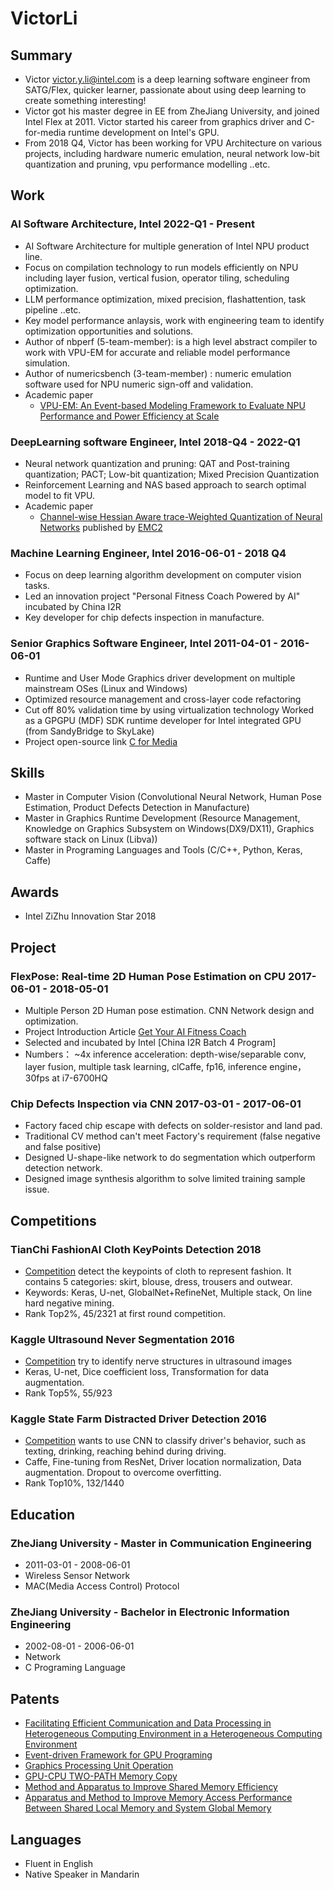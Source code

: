 # VictorLi

## Summary
* Victor [victor.y.li@intel.com](mailto:victor.y.li@intel.com) is a deep learning software engineer from SATG/Flex, quicker learner, passionate about using deep learning to create something interesting!
* Victor got his master degree in EE from ZheJiang University, and joined Intel Flex at 2011. Victor started his career from graphics driver and 
C-for-media runtime development on Intel's GPU. 
* From 2018 Q4, Victor has been working for VPU Architecture  on various projects, including hardware numeric emulation, neural network low-bit quantization and pruning, vpu performance modelling ..etc. 

## Work

### AI Software Architecture, Intel 2022-Q1 - Present 
* AI Software Architecture for multiple generation of Intel NPU product line.
* Focus on compilation technology to run models efficiently on NPU including layer fusion, vertical fusion, operator tiling, scheduling optimization.
* LLM performance optimization, mixed precision, flashattention, task pipeline ..etc.
* Key model performance anlaysis, work with engineering team to identify optimization opportunities and solutions. 
* Author of nbperf (5-team-member): is a high level abstract compiler to work with VPU-EM for accurate and reliable model performance simulation.
* Author of numericsbench (3-team-member) : numeric emulation software used for NPU numeric sign-off and validation.
* Academic paper
  -  [VPU-EM: An Event-based Modeling Framework to Evaluate NPU Performance and Power Efficiency at Scale](https://arxiv.org/abs/2303.10271)

### DeepLearning software Engineer, Intel  2018-Q4 - 2022-Q1 
* Neural network quantization and pruning: QAT and Post-training quantization; PACT; Low-bit quantization; Mixed Precision Quantization
* Reinforcement Learning and NAS based approach to search optimal model to fit VPU.
* Academic paper
  -  [Channel-wise Hessian Aware trace-Weighted Quantization of Neural Networks](https://arxiv.org/abs/2008.08284) published by [EMC2](https://www.emc2-ai.org/) 

### Machine Learning Engineer, Intel  2016-06-01 - 2018 Q4 
* Focus on deep learning algorithm development on computer vision tasks.
* Led an innovation project "Personal Fitness Coach Powered by AI" incubated by China I2R
* Key developer for chip defects inspection in manufacture.

### Senior Graphics Software Engineer, Intel 2011-04-01 - 2016-06-01
* Runtime and User Mode Graphics driver development on multiple mainstream OSes (Linux and Windows)
* Optimized resource management and cross-layer code refactoring
* Cut off 80% validation time by using virtualization technology Worked as a GPGPU (MDF) SDK runtime developer for Intel integrated GPU (from SandyBridge to SkyLake)
* Project open-source link [C for Media](https://github.com/intel/cm-compiler)

## Skills
* Master in Computer Vision (Convolutional Neural Network, Human Pose Estimation, Product Defects Detection in Manufacture)
* Master in Graphics Runtime Development (Resource Management, Knowledge on Graphics Subsystem on Windows(DX9/DX11), Graphics software stack on Linux (Libva))
* Master in Programing Languages and Tools (C/C++, Python, Keras, Caffe)

## Awards
* Intel ZiZhu Innovation Star 2018

## Project
### FlexPose: Real-time 2D Human Pose Estimation on CPU  2017-06-01 - 2018-05-01
* Multiple Person 2D Human pose estimation.  CNN Network design and optimization.
* Project Introduction Article [Get Your AI Fitness Coach](https://mp.weixin.qq.com/s/3V55wNMseeZdEISGHaG64A)
* Selected and incubated by Intel [China I2R Batch 4 Program]
* Numbers： ~4x inference acceleration: depth-wise/separable conv, layer fusion, multiple task learning, clCaffe, fp16, inference engine，30fps at i7-6700HQ

### Chip Defects Inspection via CNN   2017-03-01 - 2017-06-01   
* Factory faced chip escape with defects on solder-resistor and land pad.
* Traditional CV method can't meet Factory's requirement (false negative and false positive)
* Designed U-shape-like network to do segmentation which outperform detection network.
* Designed image synthesis algorithm to solve limited training sample issue.

## Competitions
### TianChi FashionAI Cloth KeyPoints Detection 2018
* [Competition](https://tianchi.aliyun.com/competition/information.htm?spm=5176.11165320.5678.2.46df7d4d3XYOlw&raceId=231648) detect the keypoints of cloth to represent fashion. It contains 5 categories: skirt, blouse, dress, trousers and outwear.
* Keywords: Keras, U-net, GlobalNet+RefineNet, Multiple stack, On line hard negative mining.
* Rank Top2%, 45/2321 at first round competition.

### Kaggle Ultrasound Never Segmentation 2016
*   [Competition](https://www.kaggle.com/c/ultrasound-nerve-segmentation) try to identify nerve structures in ultrasound images
* Keras, U-net, Dice coefficient loss, Transformation for data augmentation.
* Rank Top5%, 55/923

### Kaggle State Farm Distracted Driver Detection 2016
* [Competition](https://www.kaggle.com/c/state-farm-distracted-driver-detection) wants to use CNN to classify driver's behavior, such as texting, drinking, reaching behind during driving.
* Caffe, Fine-tuning from ResNet, Driver location normalization, Data augmentation. Dropout to overcome overfitting.
* Rank Top10%, 132/1440

## Education
### ZheJiang University - Master in Communication Engineering
* 2011-03-01 - 2008-06-01  
* Wireless Sensor Network
* MAC(Media Access Control) Protocol

### ZheJiang University - Bachelor in Electronic Information Engineering
* 2002-08-01 - 2006-06-01
* Network
* C Programing Language

## Patents
* [Facilitating Efficient Communication and Data Processing in Heterogeneous Computing Environment in a Heterogeneous Computing Environment](WO/2017/107118)
* [Event-driven Framework for GPU Programing](WO/2017/107168)
* [Graphics Processing Unit Operation](WO/2017/112403)
* [GPU-CPU TWO-PATH Memory Copy ](WO/2017/049583)
* [Method and Apparatus to Improve Shared Memory Efficiency](WO/2017/049592)
* [Apparatus and Method to Improve Memory Access Performance Between Shared Local Memory and System Global Memory ](WO/2016/090536)

## Languages
* Fluent in English
* Native Speaker in Mandarin
